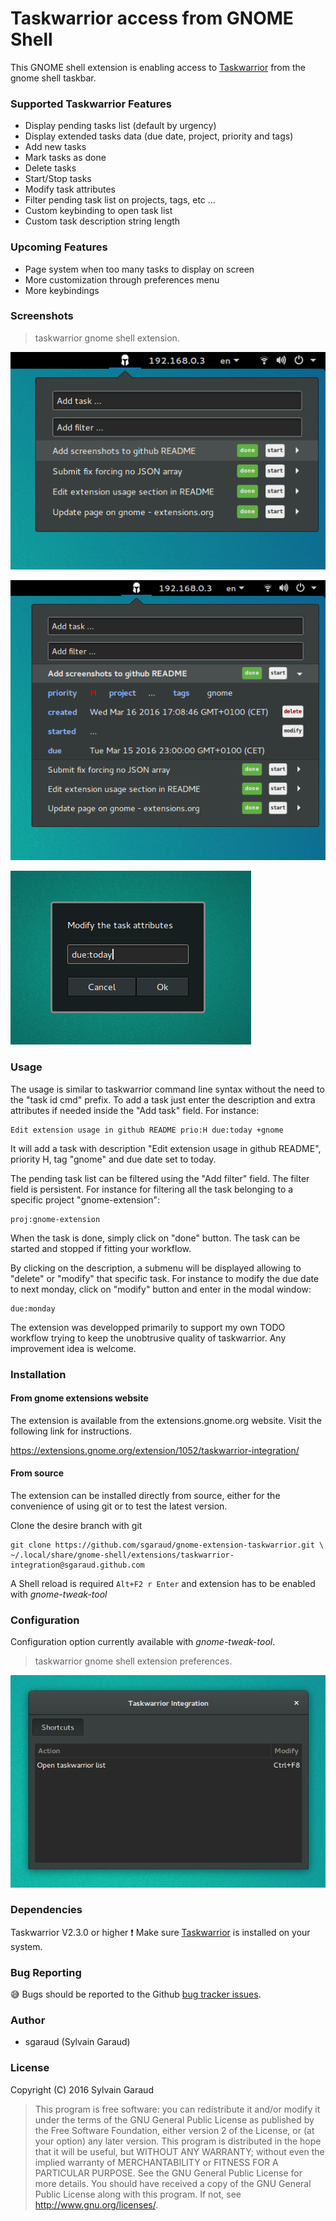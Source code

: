 # Taskwarrior access from GNOME Shell

This GNOME shell extension is enabling access to [Taskwarrior](https://taskwarrior.org/) from the gnome shell taskbar.

### Supported Taskwarrior Features

 * Display pending tasks list (default by urgency) 
 * Display extended tasks data (due date, project, priority and tags)
 * Add new tasks
 * Mark tasks as done
 * Delete tasks
 * Start/Stop tasks
 * Modify task attributes
 * Filter pending task list on projects, tags, etc ...
 * Custom keybinding to open task list
 * Custom task description string length

### Upcoming Features

 * Page system when too many tasks to display on screen
 * More customization through preferences menu
 * More keybindings

### Screenshots

> taskwarrior gnome shell extension.

![taskwarrior gnome shell extension 01](taskwarriorgnomeshell1.png?raw=true
 "taskwarrior gnome shell extension")

![taskwarrior gnome shell extension 02](taskwarriorgnomeshell2.png?raw=true
 "taskwarrior gnome shell extension")

![taskwarrior gnome shell extension 03](taskwarriorgnomeshell3.png?raw=true
 "taskwarrior gnome shell extension")

### Usage

The usage is similar to taskwarrior command line syntax without the need to the "task id cmd" prefix.
To add a task just enter the description and extra attributes if needed inside the "Add task" field.
For instance:
    
    Edit extension usage in github README prio:H due:today +gnome

It will add a task with description "Edit extension usage in github README", priority H, tag "gnome" and due date set to today.

The pending task list can be filtered using the "Add filter" field. The filter field is persistent.
For instance for filtering all the task belonging to a specific project "gnome-extension":

    proj:gnome-extension

When the task is done, simply click on "done" button. The task can be started and stopped if fitting your workflow.

By clicking on the description, a submenu will be displayed allowing to "delete" or "modify" that specific task.
For instance to modify the due date to next monday, click on "modify" button and enter in the modal window:

    due:monday

The extension was developped primarily to support my own TODO workflow trying to keep the unobtrusive quality of taskwarrior.
Any improvement idea is welcome.

### Installation

#### From gnome extensions website

The extension is available from the extensions.gnome.org website. Visit the following link for
instructions.

https://extensions.gnome.org/extension/1052/taskwarrior-integration/

#### From source

The extension can be installed directly from source,
either for the convenience of using git or to test the latest version.

Clone the desire branch with git

    git clone https://github.com/sgaraud/gnome-extension-taskwarrior.git \
    ~/.local/share/gnome-shell/extensions/taskwarrior-integration@sgaraud.github.com

A Shell reload is required <code>Alt+F2 r Enter</code> and extension
has to be enabled with *gnome-tweak-tool*
### Configuration 

Configuration option currently available with *gnome-tweak-tool*.

> taskwarrior gnome shell extension preferences.

![taskwarrior gnome shell extension preferences](taskwarriorgnomeshellprefs01.png?raw=true
 "taskwarrior gnome shell extension preferences")

### Dependencies

Taskwarrior V2.3.0 or higher :exclamation: 
Make sure [Taskwarrior](https://taskwarrior.org/download/) is installed on your system.

### Bug Reporting

:sweat_smile: Bugs should be reported to the Github [bug tracker
issues](https://github.com/sgaraud/gnome-extension-taskwarrior/issues).

### Author

  * sgaraud (Sylvain Garaud)

### License

Copyright (C) 2016 Sylvain Garaud

> This program is free software: you can redistribute it and/or modify it under the terms of the GNU General Public 
> License as published by the Free Software Foundation, either version 2 of the License, or (at your option) any later
> version.
> This program is distributed in the hope that it will be useful, but WITHOUT ANY WARRANTY; without even the implied
> warranty of MERCHANTABILITY or FITNESS FOR A PARTICULAR PURPOSE. See the GNU General Public License for more details.
> You should have received a copy of the GNU General Public License along with this program.
> If not, see http://www.gnu.org/licenses/.

